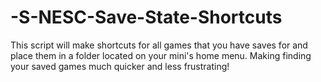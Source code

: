 # -S-NESC-Save-State-Shortcuts
This script will make shortcuts for all games that you have saves for and place them in a folder located on your mini's home menu.  Making finding your saved games much quicker and less frustrating!
